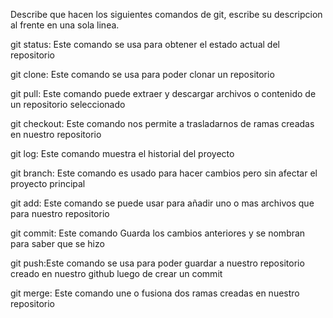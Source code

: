 Describe que hacen los siguientes comandos de git, escribe su descripcion al frente en una sola linea.

git status: Este comando se usa para obtener el estado actual del repositorio

git clone: Este comando se usa para poder clonar un repositorio

git pull: Este comando puede extraer y descargar archivos o contenido de un repositorio seleccionado

git checkout: Este comando nos permite a trasladarnos de ramas creadas en nuestro repositorio

git log: Este comando muestra el historial del proyecto

git branch: Este comando es usado para hacer cambios pero sin afectar el proyecto principal

git add: Este comando se puede usar para añadir uno o mas archivos que para nuestro repositorio

git commit: Este comando Guarda los cambios anteriores y se nombran para saber que se hizo

git push:Este comando se usa para poder guardar a nuestro repositorio creado en nuestro github luego de crear un commit

git merge: Este comando une o fusiona dos ramas creadas en nuestro repositorio
